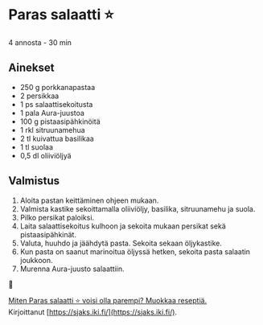 # Paras salaatti ⭐
4 annosta - 30 min


## Ainekset
- 250 g porkkanapastaa
- 2 persikkaa
- 1 ps salaattisekoitusta
- 1 pala Aura-juustoa
- 100 g pistaasipähkinöitä
- 1 rkl sitruunamehua
- 2 tl kuivattua basilikaa
- 1 tl suolaa
- 0,5 dl oliiviöljyä


## Valmistus
1. Aloita pastan keittäminen ohjeen mukaan.
2. Valmista kastike sekoittamalla oliiviöljy, basilika, sitruunamehu ja suola.
3. Pilko persikat paloiksi.
4. Laita salaattisekoitus kulhoon ja sekoita mukaan persikat sekä pistaasipähkinät.
5. Valuta, huuhdo ja jäähdytä pasta. Sekoita sekaan öljykastike.
6. Kun pasta on saanut marinoitua öljyssä hetken, sekoita pasta salaatin joukkoon.
7. Murenna Aura-juusto salaattiin.

🥛

[Miten Paras salaatti ⭐ voisi olla parempi? Muokkaa reseptiä.](https://github.com/sjaks/cookbook/edit/master/src/salaatti.md)  
Kirjoittanut [https://sjaks.iki.fi/](https://sjaks.iki.fi/).